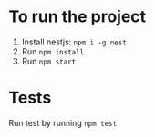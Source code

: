 # To run the project

1. Install nestjs: `npm i -g nest`
2. Run `npm install`
3. Run `npm start`

# Tests

Run test by running `npm test`

